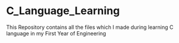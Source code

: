 # C_Language_Learning
This Repository contains all the files which I made during learning C language in my First Year of Engineering
